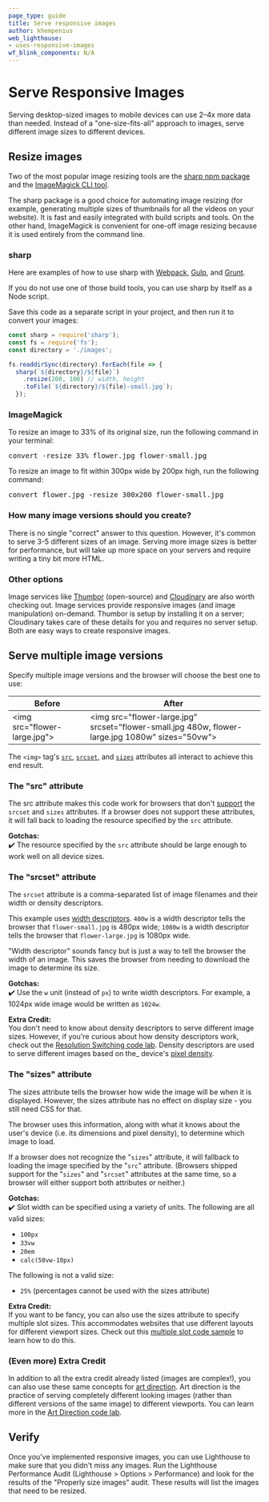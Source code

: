 ```yaml
---
page_type: guide
title: Serve responsive images
author: khempenius
web_lighthouse:
- uses-responsive-images
wf_blink_components: N/A
---
```


# Serve Responsive Images

Serving desktop-sized images to mobile devices can use 2–4x more data than
needed. Instead of a "one-size-fits-all" approach to images, serve different
image sizes to different devices.

## Resize images

Two of the most popular image resizing tools are the [sharp npm
package](https://www.npmjs.com/package/sharp) and the [ImageMagick CLI
tool](https://www.imagemagick.org/script/index.php).

The sharp package is a good choice for automating image resizing (for example,
generating multiple sizes of thumbnails for all the videos on your website). It
is fast and easily integrated with build scripts and tools. On the other hand,
ImageMagick is convenient for one-off image resizing because it is used entirely
from the command line.

### sharp

Here are examples of how to use sharp with [Webpack](/fast/serve-responsive-images/codelab-responsive-images-webpack), [Gulp](/fast/serve-responsive-images/codelab-responsive-images-gulp), and [Grunt](/fast/serve-responsive-images/codelab-responsive-images-grunt).

If you do not use one of those build tools, you can use sharp by itself as a
Node script.

Save this code as a separate script in your project, and then run it to convert
your images:

```javascript
const sharp = require('sharp');
const fs = require('fs');
const directory = './images';

fs.readdirSync(directory).forEach(file => {
  sharp(`${directory}/${file}`)
    .resize(200, 100) // width, height
    .toFile(`${directory}/${file}-small.jpg`);
  });
```

### ImageMagick

To resize an image to 33% of its original size, run the following command in
your terminal:


<pre class="devsite-terminal devsite-click-to-copy">
convert -resize 33% flower.jpg flower-small.jpg
</pre>

To resize an image to fit within 300px wide by 200px high, run the following command:

<pre class="devsite-terminal devsite-click-to-copy">
convert flower.jpg -resize 300x200 flower-small.jpg
</pre>

### How many image versions should you create?

There is no single "correct" answer to this question. However, it's common to
serve 3-5 different sizes of an image. Serving more image sizes is better for
performance, but will take up more space on your servers and require writing a
tiny bit more HTML.

### Other options

Image services like [Thumbor](https://github.com/thumbor/thumbor) (open-source)
and [Cloudinary](https://cloudinary.com/) are also worth checking out. Image
services provide responsive images (and image manipulation) on-demand. Thumbor
is setup by installing it on a server; Cloudinary takes care of these details
for you and requires no server setup. Both are easy ways to create responsive
images.

## Serve multiple image versions

Specify multiple image versions and the browser will choose the best one to
use:

<table>
<thead>
<tr>
<th><strong>Before</strong></th>
<th><strong>After</strong></th>
</tr>
</thead>
<tbody>
<tr>
<td>
&lt;img src="flower-large.jpg"&gt;
</td>
<td>
&lt;img src="flower-large.jpg"
     srcset="flower-small.jpg 480w, flower-large.jpg 1080w"
     sizes="50vw"&gt;
</td>
</tr>
</tbody>
</table>

The `<img>` tag's
[`src`](https://developer.mozilla.org/en-US/docs/Web/HTML/Element/img#attr-src),
[`srcset`](https://developer.mozilla.org/en-US/docs/Web/HTML/Element/img#attr-srcset),
and
[`sizes`](https://developer.mozilla.org/en-US/docs/Web/HTML/Element/img#attr-sizes)
attributes all interact to achieve this end result.

### The "src" attribute

The src attribute makes this code work for browsers that don't
[support](https://caniuse.com/#search=srcset) the `srcset` and `sizes`
attributes. If a browser does not support these attributes, it will fall back to
loading the resource specified by the `src` attribute.

**Gotchas:**  
✔️ The resource specified by the `src` attribute should be large enough to work
well on all device sizes.

### The "srcset" attribute

The `srcset` attribute is a comma-separated list of image filenames and their
width or density descriptors.

This example uses
[width descriptors](https://www.w3.org/TR/html5/semantics-embedded-content.html#width-descriptor).
`480w` is a width descriptor tells the browser that `flower-small.jpg` is
480px wide; `1080w` is a width descriptor tells the browser that
`flower-large.jpg` is 1080px wide.

"Width descriptor" sounds fancy but is just a way to tell the browser the width
of an image. This saves the browser from needing to download the image to
determine its size.

**Gotchas:**  
✔️ Use the `w` unit (instead of `px`) to write width descriptors. For example,
a 1024px wide image would be written as `1024w`.

**Extra Credit:**  
You don't need to know about density descriptors to serve different image sizes.
However, if you're curious about how density descriptors work, check out the
[Resolution Switching code lab](/fast/serve-responsive-images/codelab-density-descriptors). Density descriptors are used to serve different
images based on the_ device's [pixel
density](https://en.wikipedia.org/wiki/Pixel_density).

### The "sizes" attribute

The sizes attribute tells the browser how wide the image will be when it is
displayed. However, the sizes attribute has no effect on display size - you
still need CSS for that.

The browser uses this information, along with what it knows about the user's
device (i.e. its dimensions and pixel density), to determine which image to
load.

If a browser does not recognize the "`sizes`" attribute, it will fallback to
loading the image specified by the "`src`" attribute. (Browsers shipped support
for the "`sizes`" and "`srcset`" attributes at the same time, so a browser will
either support both attributes or neither.)

**Gotchas:**  
✔️ Slot width can be specified using a variety of units. The following are all
valid sizes:

- `100px`
- `33vw`
- `20em`
- `calc(50vw-10px)`

The following is not a valid size:

+  `25%` (percentages cannot be used with the sizes attribute)

**Extra Credit:**  
If you want to be fancy, you can also use the sizes attribute to specify
multiple slot sizes. This accommodates websites that use different layouts for
different viewport sizes. Check out this [multiple slot code sample](/fast/serve-responsive-images/codelab-specifying-multiple-slot-widths)
to learn how to do this.

### (Even more) Extra Credit

In addition to all the extra credit already listed (images are complex!), you
can also use these same concepts for
[art direction](https://developer.mozilla.org/en-US/docs/Learn/HTML/Multimedia_and_embedding/Responsive_images#Art_direction).
Art direction is the practice of serving completely different looking images
(rather than different versions of the same image) to different viewports. You
can learn more in the [Art Direction code lab](/fast/serve-responsive-images/codelab-art-direction).

## Verify

Once you've implemented responsive images, you can use Lighthouse to make sure
that you didn't miss any images. Run the Lighthouse Performance Audit
(Lighthouse > Options > Performance) and look for the results of the "Properly
size images" audit. These results will list the images that need to be
resized.
